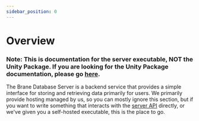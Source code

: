 ```yaml
---
sidebar_position: 0
---
```


# Overview

### Note: This is documentation for the server executable, NOT the Unity Package. If you are looking for the Unity Package documentation, please go [here](/docs/brane/unity-packages/brane-database/overview).

The Brane Database Server is a backend service that provides a simple interface for storing and retrieving data primarily for users. We primarily provide hosting managed by us, so you can mostly ignore this section, but if you want to write something that interacts with the [server API](api.md) directly, or we've given you a self-hosted executable, this is the place to go.